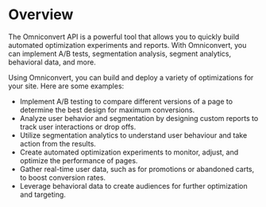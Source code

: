 # Overview

The Omniconvert API is a powerful tool that allows you to quickly build
automated optimization experiments and reports. With Omniconvert, you can
implement A/B tests, segmentation analysis, segment analytics, behavioral data,
and more.

Using Omniconvert, you can build and deploy a variety of optimizations for your
site. Here are some examples:

- Implement A/B testing to compare different versions of a page to determine
  the best design for maximum conversions.
- Analyze user behavior and segmentation by designing custom reports to track
  user interactions or drop offs.
- Utilize segmentation analytics to understand user behaviour and take action
  from the results.
- Create automated optimization experiments to monitor, adjust, and optimize
  the performance of pages.
- Gather real-time user data, such as for promotions or abandoned carts, to
  boost conversion rates.
- Leverage behavioral data to create audiences for further optimization and
  targeting.
